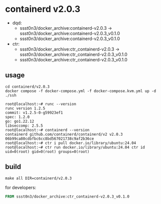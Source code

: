 # containerd v2.0.3

* dqd: 
    * ssst0n3/docker_archive:containerd-v2.0.3 -> ssst0n3/docker_archive:containerd-v2.0.3_v0.1.0
    * ssst0n3/docker_archive:containerd-v2.0.3_v0.1.0
* ctr:
    * ssst0n3/docker_archive:ctr_containerd-v2.0.3 -> ssst0n3/docker_archive:ctr_containerd-v2.0.3_v0.1.0
    * ssst0n3/docker_archive:ctr_containerd-v2.0.3_v0.1.0

## usage

```shell
cd containerd/v2.0.3
docker compose -f docker-compose.yml -f docker-compose.kvm.yml up -d
./ssh
```

```shell
root@localhost:~# runc --version
runc version 1.2.5
commit: v1.2.5-0-g59923ef1
spec: 1.2.0
go: go1.22.12
libseccomp: 2.5.5
root@localhost:~# containerd --version
containerd github.com/containerd/containerd/v2 v2.0.3 06b99ca80cdbfbc6cc8bd567021738c9af2b36ce
root@localhost:~# ctr i pull docker.io/library/ubuntu:24.04
root@localhost:~# ctr run docker.io/library/ubuntu:24.04 ctr id
uid=0(root) gid=0(root) groups=0(root)
```

## build

```shell
make all DIR=containerd/v2.0.3
```

for developers:

```dockerfile
FROM ssst0n3/docker_archive:ctr_containerd-v2.0.3_v0.1.0
```